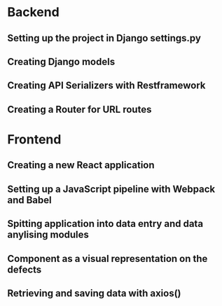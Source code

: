 # Backend
## Setting up the project in Django settings.py
## Creating Django models 
## Creating API Serializers with Restframework
## Creating a Router for URL routes

# Frontend
## Creating a new React application
## Setting up a JavaScript pipeline with Webpack and Babel
## Spitting application into data entry and data anylising modules
## <Canvas/> Component as a visual representation on the defects
## Retrieving and saving data with axios()


